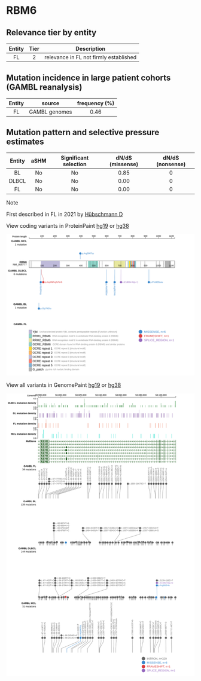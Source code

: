 # RBM6

## Relevance tier by entity

|Entity|Tier|Description                           |
|:------:|:----:|--------------------------------------|
|FL    |2   |relevance in FL not firmly established|

## Mutation incidence in large patient cohorts (GAMBL reanalysis)

|Entity|source       |frequency (%)|
|:------:|:-------------:|:-------------:|
|FL    |GAMBL genomes|0.46         |

## Mutation pattern and selective pressure estimates

|Entity|aSHM|Significant selection|dN/dS (missense)|dN/dS (nonsense)|
|:------:|:----:|:---------------------:|:----------------:|:----------------:|
|BL    |No  |No                   |0.85            |0               |
|DLBCL |No  |No                   |0.00            |0               |
|FL    |No  |No                   |0.00            |0               |


> [!NOTE]
> First described in FL in 2021 by [Hübschmann D](https://pubmed.ncbi.nlm.nih.gov/33953289)


View coding variants in ProteinPaint [hg19](https://www.bcgsc.ca/downloads/morinlab/GAMBL/test/genes/RBM6_protein.html)  or [hg38](https://www.bcgsc.ca/downloads/morinlab/GAMBL/test/genes/RBM6_protein_hg38.html)

![image](images/proteinpaint/RBM6_NM_005777.svg)

View all variants in GenomePaint [hg19](https://www.bcgsc.ca/downloads/morinlab/GAMBL/test/genes/RBM6.html)  or [hg38](https://www.bcgsc.ca/downloads/morinlab/GAMBL/test/genes/RBM6_hg38.html)

![image](images/proteinpaint/RBM6.svg)
